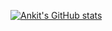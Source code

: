[![Ankit's GitHub stats](https://github-readme-stats.vercel.app/api?username=anks-95&show=reviews,discussions_started,discussions_answered,prs_merged,prs_merged_percentage&show_icons=true&theme=transparent)](https://github.com/anuraghazra/github-readme-stats)
